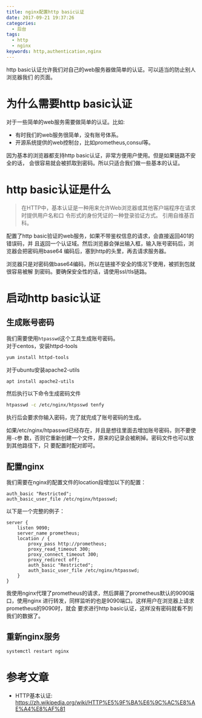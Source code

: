 ```yaml
---
title: nginx配置http basic认证
date: 2017-09-21 19:37:26
categories:
  - 后台
tags: 
  - http
  - nginx
keywords: http,authentication,nginx
---
```


http basic认证允许我们对自己的web服务器做简单的认证。可以适当的防止别人浏览器我们
的页面。

<!-- more -->

# 为什么需要http basic认证
对于一些简单的web服务需要做简单的认证。比如:
- 有时我们的web服务很简单，没有账号体系。  
- 开源系统提供的web控制台，比如prometheus,consul等。  

因为基本的浏览器都支持http basic认证，非常方便用户使用。但是如果链路不安全的话，
会很容易就会被抓取到密码。所以只适合我们做一些基本的认证。

# http basic认证是什么
>在HTTP中，基本认证是一种用来允许Web浏览器或其他客户端程序在请求时提供用户名和口
>令形式的身份凭证的一种登录验证方式。
引用自维基百科。

配置了http basic验证的web服务，如果不带鉴权信息的请求，会直接返回401的错误码，并
且返回一个认证域。然后浏览器会弹出输入框，输入账号密码后，浏览器会把密码用base64
编码后，塞到http的头里，再去请求服务器。

浏览器只是对密码做base64编码，所以在链接不安全的情况下使用，被抓到包就很容易被解
到密码。要确保安全性的话，请使用ssl/tls链路。

# 启动http basic认证
## 生成账号密码
我们需要使用`htpasswd`这个工具生成账号密码。  
对于centos，安装httpd-tools
```sh
yum install httpd-tools
```
对于ubuntu安装apache2-utils
```sh
apt install apache2-utils
```
然后执行以下命令生成密码文件
```sh
htpasswd -c /etc/nginx/htpsswd tenfy
```
执行后会要求你输入密码，完了就完成了账号密码的生成。  

如果/etc/nginx/htpasswd已经存在，并且是想往里面去增加账号密码，则不要使用`-c`参
数，否则它重新创建一个文件，原来的记录会被刷掉。密码文件也可以放到其他路径下，只
要配置时配对即可。

## 配置nginx
我们需要在nginx的配置文件的location段增加以下的配置：
```nginx
auth_basic "Restricted";
auth_basic_user_file /etc/nginx/htpasswd;
```

以下是一个完整的例子：
```nginx
server {
    listen 9090;
    server_name prometheus;
    location / {
        proxy_pass http://prometheus;
        proxy_read_timeout 300;
        proxy_connect_timeout 300;
        proxy_redirect off;
        auth_basic "Restricted";
        auth_basic_user_file /etc/nginx/htpasswd;
    }
}
```
我使用nginx代理了prometheus的请求，然后屏蔽了prometheus默认的9090端口，使用nginx
进行转发，同样监听的也是9090端口。这样用户在浏览器上请求prometheus的9090时，就会
要求进行http basic认证，这样没有密码就看不到我们的数据了。


## 重新nginx服务
```sh
systemctl restart nginx
```


# 参考文章
- HTTP基本认证: https://zh.wikipedia.org/wiki/HTTP%E5%9F%BA%E6%9C%AC%E8%AE%A4%E8%AF%81
